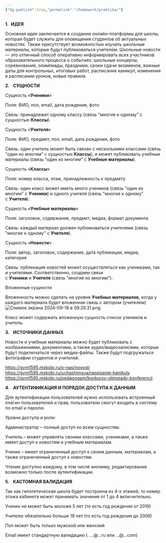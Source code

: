 ```yaml
---
{"dg-publish":true,"permalink":"/homework/praktika/"}
---
```


**1.**  **ИДЕЯ**

Основная идея заключается в создании онлайн-платформы для школы, которая будет служить для оповещения студентов об актуальных новостях. Также присутствует возможностью изучать школьные материалы, которые будут публиковаться учителем. Школьные новости — это отличный способ оперативно информировать всех участников образовательного процесса о событиях: школьные концерты, соревнования, олимпиады, праздники, сроки сдачи экзаменов, важные даты для контрольных, итоговых работ, расписание каникул, изменения в расписании уроков, новые правила.

**2.**   **СУЩНОСТИ**

Сущность «**Ученики**»

Поля: ФИО, пол, email, дата рождения, фото

Связь: принадлежит одному классу (связь "многие к одному" с сущностью **Классы**).

Сущность «**Учителя**»

Поля: ФИО, предмет, пол, email, дата рождения, фото

Связь: один учитель может быть связан с несколькими классами (связь "один ко многим" с сущностью **Классы**), и может публиковать учебные материалы (связь "один ко многим" с **Учебные материалы**).

Сущность «**Классы**»

Поля: номер класса, этаж, принадлежность к предмету

Связь: один класс может иметь много учеников (связь "один ко многим" с **Ученики**) и одного учителя (связь "многие к одному" с **Учителя**).

Сущность «**Учебные материалы**»

Поля: заголовок, содержание, предмет, медиа, формат документа

Связь: каждый материал должен публиковаться учителями (связь "многие к одному" с **Учителя**).

Сущность «**Новости**»

Поля: автор, заголовок, содержание, дата публикации, медиа, категория

Связь: публикация новостей может осуществляться как учениками, так и учителями. Соответственно, создаем связи с **Ученики** и **Учителя** (связь "многие ко многим").

Вложенные сущности

Вложенность можно сделать на уровне **Учебных материалов**, когда у каждого материала будет вложенная связь с автором (учителем)
![Снимок экрана 2024-09-18 в 09.26.31.png](/img/user/%D0%A1%D0%BD%D0%B8%D0%BC%D0%BE%D0%BA%20%D1%8D%D0%BA%D1%80%D0%B0%D0%BD%D0%B0%202024-09-18%20%D0%B2%2009.26.31.png)

Класс может содержать вложенную сущность список учеников и учитель.

**3.**   **ИСТОЧНИКИ ДАННЫХ**

Новости и учебные материалы можно будет публиковать с изображениями, документами, а также аудио/видеозаписями, которые будут подключаться через медиа-файлы. Также будут подгружаться фотографии студентов и учителей.

https://gym1595.mskobr.ru/o-nas/novosti
https://gym1595.mskobr.ru/uchashimsya/raspisanie-kanikuly
https://gym1595.mskobr.ru/pedagogam/konkursy-olimpiady-konferencii

**4.**   **АУТЕНТИФИКАЦИЯ И ПОРЯДОК ДОСТУПА К ДАННЫМ**

Для аутентификации пользователей нужно использовать встроенный плагин пользователей и прав, пользователи смогут входить в систему по email и паролю

Уровни доступа и роли:

Администратор – полный доступ ко всем сущностям.

Учитель – может управлять своими классами, учениками, а также имеет доступ к новостям и учебным материалам.

Ученик – имеет ограниченный доступ к своим данным, материалам, а также ограниченный доступ к новостям.

Чтение доступно каждому, в том числе анониму, редактирование возможно только после аутентификации.

**5.**   **КАСТОМНАЯ ВАЛИДАЦИЯ**

Так как гипотетическая школа будет построена из 4-х этажей, то номер этажа кабинета может принимать значения от 1 до 4 включительно.

Ученик не может быть моложе 5 лет (то есть год рождения от 2019)

Учителю обязательно больше 18 лет (то есть год рождения до 2006)

Пол может быть только мужской или женский

Email имеет стандартную валидацию ( ….@...ru или …@...com)